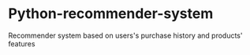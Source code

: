 # Python-recommender-system
Recommender system based on users's purchase history and products' features
